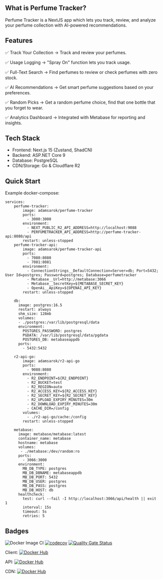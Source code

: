 ## What is Perfume Tracker?

Perfume Tracker is a NextJS app which lets you track, review, and analyze your perfume collection with AI-powered recommendations.

## Features

✅ Track Your Collection → Track and review your perfumes.

✅ Usage Logging → "Spray On" function lets you track usage.

✅ Full-Text Search → Find perfumes to review or check perfumes with zero stock.

✅ AI Recommendations → Get smart perfume suggestions based on your preferences.

✅ Random Picks → Get a random perfume choice, find that one bottle that you forget to wear.

✅ Analytics Dashboard → Integrated with Metabase for reporting and insights.

## Tech Stack
- Frontend: Next.js 15 (Zustand, ShadCN)
- Backend: ASP.NET Core 9
- Database: PostgreSQL
- CDN/Storage: Go & Cloudflare R2

## Quick Start
Example docker-compose:

```
services:
    perfume-tracker:
        image: adamsarok/perfume-tracker
        ports:
          - 3000:3000
        environment:
          - NEXT_PUBLIC_R2_API_ADDRESS=http://localhost:9088
          - PERFUMETRACKER_API_ADDRESS=http://perfume-tracker-api:8080/api
        restart: unless-stopped
    perfume-tracker-api:
        image: adamsarok/perfume-tracker-api
        ports:
          - 7080:8080
          - 7081:8081
        environment:
          - ConnectionStrings__DefaultConnection=Server=db; Port=5432; User Id=postgres; Password=postgres; Database=perfumetracker
          - Metabase__Url=http://metabase:3066
          - Metabase__SecretKey=${METABASE_SECRET_KEY}
          - OpenAi__ApiKey=${OPENAI_API_KEY}
        restart: unless-stopped

    db:
      image: postgres:16.5
      restart: always
      shm_size: 128mb
      volumes:
      - ./postgres:/var/lib/postgresql/data
      environment:
        POSTGRES_PASSWORD: postgres
        PGDATA: /var/lib/postgresql/data/pgdata
        POSTGRES_DB: metabaseappdb 
      ports:
        - 5432:5432

    r2-api-go:
        image: adamsarok/r2-api-go
        ports:
          - 9088:8080
        environment:
          - R2_ENDPOINT=${R2_ENDPOINT}
          - R2_BUCKET=test
          - R2_REGION=auto
          - R2_ACCESS_KEY=${R2_ACCESS_KEY}
          - R2_SECRET_KEY=${R2_SECRET_KEY}
          - R2_UPLOAD_EXPIRY_MINUTES=30m
          - R2_DOWNLOAD_EXPIRY_MINUTES=30m
          - CACHE_DIR=/config
        volumes:
          - ./r2-api-go/cache:/config
        restart: unless-stopped

    metabase:
      image: metabase/metabase:latest
      container_name: metabase
      hostname: metabase
      volumes:
       - ./metabase:/dev/random:ro
      ports:
        - 3066:3000
      environment:
        MB_DB_TYPE: postgres
        MB_DB_DBNAME: metabaseappdb
        MB_DB_PORT: 5432
        MB_DB_USER: postgres
        MB_DB_PASS: postgres
        MB_DB_HOST: db
      healthcheck:
        test: curl --fail -I http://localhost:3066/api/health || exit 1
        interval: 15s
        timeout: 5s
        retries: 5 
```

## Badges

![Docker Image CI](https://github.com/adamsarok/perfume-tracker/actions/workflows/docker-image.yml/badge.svg)
[![codecov](https://codecov.io/gh/adamsarok/perfume-tracker/graph/badge.svg?token=U4CVA3ZUAJ)](https://codecov.io/gh/adamsarok/perfume-tracker)
[![Quality Gate Status](https://sonarcloud.io/api/project_badges/measure?project=adamsarok_perfume-tracker&metric=alert_status)](https://sonarcloud.io/summary/new_code?id=adamsarok_perfume-tracker)

Client: [![Docker Hub](https://img.shields.io/docker/pulls/adamsarok/perfume-tracker.svg)](https://hub.docker.com/r/adamsarok/perfume-tracker)

API: [![Docker Hub](https://img.shields.io/docker/pulls/adamsarok/perfume-tracker-api.svg)](https://hub.docker.com/r/adamsarok/perfume-tracker-api)

CDN: [![Docker Hub](https://img.shields.io/docker/pulls/adamsarok/r2-api-go.svg)](https://hub.docker.com/r/adamsarok/r2-api-go)
